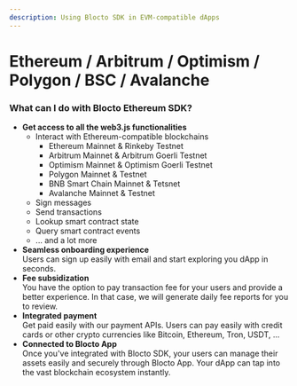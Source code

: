 ```yaml
---
description: Using Blocto SDK in EVM-compatible dApps
---
```


# Ethereum / Arbitrum / Optimism / Polygon / BSC / Avalanche

### What can I do with Blocto Ethereum SDK?

* **Get access to all the web3.js functionalities**
  * Interact with Ethereum-compatible blockchains
    * Ethereum Mainnet & Rinkeby Testnet
    * Arbitrum Mainnet & Arbitrum Goerli Testnet
    * Optimism Mainnet & Optimism Goerli Testnet
    * Polygon Mainnet & Testnet
    * BNB Smart Chain Mainnet & Tetsnet
    * Avalanche Mainnet & Testnet
  * Sign messages
  * Send transactions
  * Lookup smart contract state
  * Query smart contract events
  * ... and a lot more
* **Seamless onboarding experience**\
  Users can sign up easily with email and start exploring you dApp in seconds.
* **Fee subsidization**\
  You have the option to pay transaction fee for your users and provide a better experience. In that case, we will generate daily fee reports for you to review.
* **Integrated payment**\
  Get paid easily with our payment APIs. Users can pay easily with credit cards or other crypto currencies like Bitcoin, Ethereum, Tron, USDT, ...
* **Connected to Blocto App**\
  Once you've integrated with Blocto SDK, your users can manage their assets easily and securely through Blocto App. Your dApp can tap into the vast blockchain ecosystem instantly.
